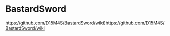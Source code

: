 # BastardSword
https://github.com/D15M4S/BastardSword/wiki)https://github.com/D15M4S/BastardSword/wiki

